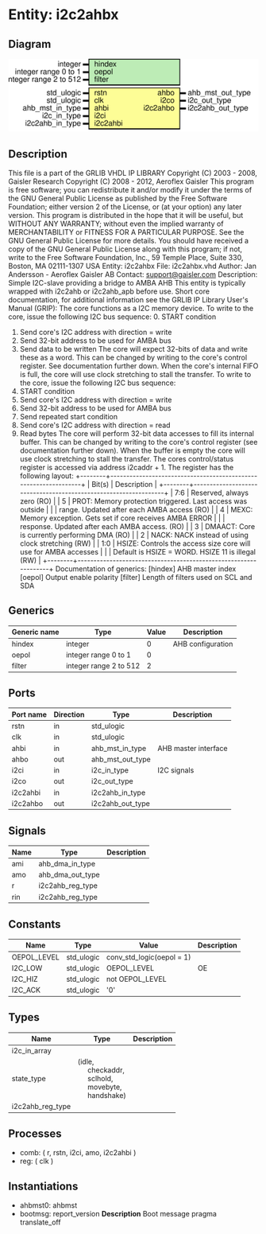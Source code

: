 # Entity: i2c2ahbx

## Diagram

![Diagram](i2c2ahbx.svg "Diagram")
## Description

 This file is a part of the GRLIB VHDL IP LIBRARY
 Copyright (C) 2003 - 2008, Gaisler Research
 Copyright (C) 2008 - 2012, Aeroflex Gaisler
 This program is free software; you can redistribute it and/or modify
 it under the terms of the GNU General Public License as published by
 the Free Software Foundation; either version 2 of the License, or
 (at your option) any later version.
 This program is distributed in the hope that it will be useful,
 but WITHOUT ANY WARRANTY; without even the implied warranty of
 MERCHANTABILITY or FITNESS FOR A PARTICULAR PURPOSE.  See the
 GNU General Public License for more details.
 You should have received a copy of the GNU General Public License
 along with this program; if not, write to the Free Software
 Foundation, Inc., 59 Temple Place, Suite 330, Boston, MA  02111-1307  USA
Entity:      i2c2ahbx
File:        i2c2ahbx.vhd
Author:      Jan Andersson - Aeroflex Gaisler AB
Contact:     support@gaisler.com
Description: Simple I2C-slave providing a bridge to AMBA AHB
             This entity is typically wrapped with i2c2ahb or i2c2ahb_apb
             before use.
Short core documentation, for additional information see the GRLIB IP
Library User's Manual (GRIP):
The core functions as a I2C memory device. To write to the core, issue the
following I2C bus sequence:
0. START condition
1. Send core's I2C address with direction = write
2. Send 32-bit address to be used for AMBA bus
3. Send data to be written
The core will expect 32-bits of data and write these as a word. This can be
changed by writing to the core's control register. See documentation further
down. When the core's internal FIFO is full, the core will use clock
stretching to stall the transfer.
To write to the core, issue the following I2C bus sequence:
0. START condition
1. Send core's I2C address with direction = write
2. Send 32-bit address to be used for AMBA bus
3. Send repeated start condition
4. Send core's I2C address with direction = read
5. Read bytes
The core will perform 32-bit data accesses to fill its internal buffer. This
can be changed by writing to the core's control register (see documentation
further down). When the buffer is empty the core will use clock stretching
to stall the transfer.
The cores control/status register is accessed via address i2caddr + 1. The
register has the following layout:
+--------+-----------------------------------------------------------------+
| Bit(s) | Description                                                     |
+--------+-----------------------------------------------------------------+
|  7:6   | Reserved, always zero (RO)                                      |
|   5    | PROT: Memory protection triggered. Last access was outside      |
|        | range. Updated after each AMBA access (RO)                      |
|   4    | MEXC: Memory exception. Gets set if core receives AMBA ERROR    |
|        | response. Updated after each AMBA access. (RO)                  |
|   3    | DMAACT: Core is currently performing DMA (RO)                   |
|   2    | NACK: NACK instead of using clock stretching (RW)               |
|  1:0   | HSIZE: Controls the access size core will use for AMBA accesses |
|        | Default is HSIZE = WORD. HSIZE 11 is illegal (RW)               |
+--------+-----------------------------------------------------------------+
Documentation of generics:
[hindex]  AHB master index
[oepol]   Output enable polarity
[filter]  Length of filters used on SCL and SDA
## Generics

| Generic name | Type                   | Value | Description        |
| ------------ | ---------------------- | ----- | ------------------ |
| hindex       | integer                | 0     | AHB configuration  |
| oepol        | integer range 0 to 1   | 0     |                    |
| filter       | integer range 2 to 512 | 2     |                    |
## Ports

| Port name | Direction | Type             | Description          |
| --------- | --------- | ---------------- | -------------------- |
| rstn      | in        | std_ulogic       |                      |
| clk       | in        | std_ulogic       |                      |
| ahbi      | in        | ahb_mst_in_type  | AHB master interface |
| ahbo      | out       | ahb_mst_out_type |                      |
| i2ci      | in        | i2c_in_type      | I2C signals          |
| i2co      | out       | i2c_out_type     |                      |
| i2c2ahbi  | in        | i2c2ahb_in_type  |                      |
| i2c2ahbo  | out       | i2c2ahb_out_type |                      |
## Signals

| Name | Type             | Description |
| ---- | ---------------- | ----------- |
| ami  | ahb_dma_in_type  |             |
| amo  | ahb_dma_out_type |             |
| r    | i2c2ahb_reg_type |             |
|  rin | i2c2ahb_reg_type |             |
## Constants

| Name        | Type       | Value                      | Description |
| ----------- | ---------- | -------------------------- | ----------- |
| OEPOL_LEVEL | std_ulogic |  conv_std_logic(oepol = 1) |             |
| I2C_LOW     | std_ulogic |  OEPOL_LEVEL               | OE          |
| I2C_HIZ     | std_ulogic |  not OEPOL_LEVEL           |             |
| I2C_ACK     | std_ulogic |  '0'                       |             |
## Types

| Name             | Type                                                                                                                                                                                             | Description |
| ---------------- | ------------------------------------------------------------------------------------------------------------------------------------------------------------------------------------------------ | ----------- |
| i2c_in_array     |                                                                                                                                                                                                  |             |
| state_type       | (idle,<br><span style="padding-left:20px"> checkaddr,<br><span style="padding-left:20px"> sclhold,<br><span style="padding-left:20px"> movebyte,<br><span style="padding-left:20px"> handshake)  |             |
| i2c2ahb_reg_type |                                                                                                                                                                                                  |             |
## Processes
- comb: ( r, rstn, i2ci, amo, i2c2ahbi )
- reg: ( clk )
## Instantiations

- ahbmst0: ahbmst
- bootmsg: report_version
**Description**
Boot message
pragma translate_off

